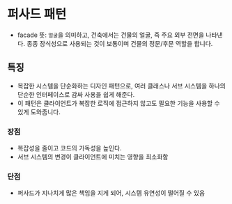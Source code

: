 # 퍼사드 패턴
- facade 뜻: `얼굴`을 의미하고, 건축에서는 건물의 얼굴, 즉 주요 외부 전면을 나타낸다. 종종 장식성으로 사용되는 것이 보통이며 건물의 정문/후문 역할을 합니다.
## 특징
- 복잡한 시스템을 단순화하는 디자인 패턴으로, 여러 클래스나 서브 시스템을 하나의 단순한 인터페이스로 감싸 사용을 쉽게 해준다.
- 이 패턴은 클라이언트가 복잡한 로직에 접근하지 않고도 필요한 기능을 사용할 수 있게 도와줍니다.

### 장점
- 복잡성을 줄이고 코드의 가독성을 높인다.
- 서브 시스템의 변경이 클라이언트에 미치는 영향을 최소화함

### 단점
- 퍼사드가 지나치게 많은 책임을 지게 되어, 시스템 유연성이 떨어질 수 있음

